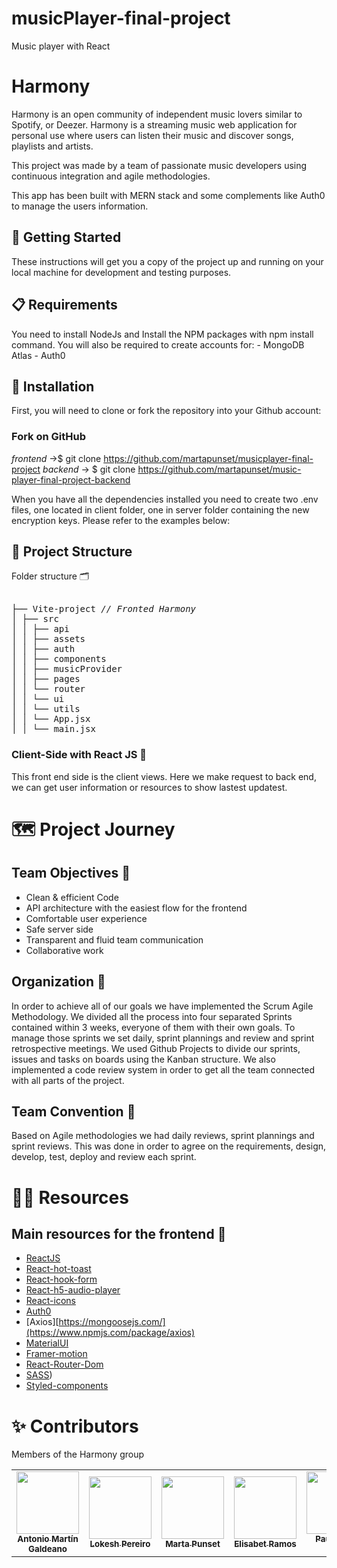 # musicPlayer-final-project
Music player with React
# Harmony

Harmony is an open community of independent music lovers similar to Spotify, or Deezer. Harmony is a streaming music web application for personal use where users can listen their music and discover songs, playlists and artists.

This project was made by a team of passionate music developers using continuous integration and agile methodologies.

This app has been built with MERN stack and some complements like Auth0 to manage the users information. 

## 🚀 Getting Started

These instructions will get you a copy of the project up and running on your local machine for development and testing purposes.

## 📋 Requirements

You need to install NodeJs and Install the NPM packages with npm install command. You will also be required to create accounts for: - MongoDB Atlas - Auth0

## 🔧 Installation

First, you will need to clone or fork the repository into your Github account:

### Fork on GitHub

<em>frontend</em> ->$ git clone https://github.com/martapunset/musicplayer-final-project 
<em>backend</em> -> $ git clone https://github.com/martapunset/music-player-final-project-backend

When you have all the dependencies installed you need to create two .env files, one located in client folder, one in server folder containing the new encryption keys. Please refer to the examples below:

## 🦴 Project Structure
Folder structure 🗂
  
<pre>  
├── Vite-project <i>// Fronted Harmony </i>
│ ├── src  
│ │ ├── api  
│ │ ├── assets
│ │ ├── auth
│ │ ├── components
│ │ ├── musicProvider   
│ │ ├── pages  
│ │ └── router  
│ │ └── ui
│ │ └── utils
│ │ └── App.jsx
│ │ └── main.jsx
</pre>

### Client-Side with React JS 🔐

This front end side is the client views. Here we make request to back end, we can get user information or resources to show lastest updatest.

# 🗺 Project Journey

## Team Objectives 🎯

- Clean & efficient Code
- API architecture with the easiest flow for the frontend
- Comfortable user experience
- Safe server side
- Transparent and fluid team communication
- Collaborative work

## Organization 📆

In order to achieve all of our goals we have implemented the Scrum Agile Methodology. We divided all the process into four separated Sprints contained within 3 weeks, everyone of them with their own goals. To manage those sprints we set daily, sprint plannings and review and sprint retrospective meetings. We used Github Projects to divide our sprints, issues and tasks on boards using the Kanban structure. We also implemented a code review system in order to get all the team connected with all parts of the project.

<a href='https://github.com/martapunset/musicplayer-final-project/projects?query=is%3Aopen'></a>

## Team Convention 🤝

Based on Agile methodologies we had daily reviews, sprint plannings and sprint reviews. This was done in order to agree on the requirements, design, develop, test, deploy and review each sprint.


# 🕵️‍♂️ Resources

## Main resources for the frontend 🧬

- [ReactJS](https://reactjs.org/)
- [React-hot-toast](https://react-hot-toast.com/)
- [React-hook-form](https://react-hook-form.com/)
- [React-h5-audio-player](https://www.npmjs.com/package/react-h5-audio-player)
- [React-icons](https://react-icons.github.io/react-icons/)
- [Auth0](https://auth0.com/)
- [Axios][https://mongoosejs.com/](https://www.npmjs.com/package/axios)
- [MaterialUI](https://mui.com/)
- [Framer-motion](https://www.framer.com/motion/)
- [React-Router-Dom](https://reactrouter.com/en/main)
- [SASS](https://sass-lang.com/))
- [Styled-components](https://styled-components.com/)



# ✨ Contributors

Members of the Harmony group

<table>
  <tr>
    <td align="center">
      <a href="https://github.com/tonymg1">
        <img
          src="https://avatars.githubusercontent.com/u/99078544?v=4"
          width="100px;"
          alt=""
        /><br /><sub><b>Antonio Martín Galdeano</b></sub></a
      ><br />
    </td>
    <td align="center">
      <a href="https://github.com/lpdraft">
        <img
          src="https://avatars.githubusercontent.com/u/90386446?v=4"
          width="100px;"
          alt=""
        /><br /><sub><b>Lokesh Pereiro</b></sub></a
      ><br />
    </td>
        <td align="center">
      <a href="https://github.com/martapunset"
        ><img
          src="https://avatars.githubusercontent.com/u/107318883?v=4"
          width="100px;"
          alt=""
        /><br /><sub><b>Marta Punset</b></sub></a
      ><br />
    </td>
    <td align="center">
      <a href="https://github.com/Elirv"
        ><img
          src="https://avatars.githubusercontent.com/u/110456697?s=400&u=b6def7442d3384267c3d7de0463ba423c67f2133&v=4"
          width="100px;"
          alt=""
        /><br /><sub><b>Elisabet Ramos</b></sub></a
      ><br />
    </td>
    <td align="center">
      <a href="https://github.com/Pau-to-10"
        ><img
          src="https://avatars.githubusercontent.com/u/105456019?v=4"
          width="100px;"
          alt=""
        /><br /><sub><b>Pau Tomás Díez</b></sub></a
      ><br />
  </tr>
</table>

